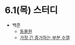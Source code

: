 # 6.1(목) 스터디

- 백준
  - [동물원](https://www.acmicpc.net/problem/1309)
  - [가장 긴 증가하는 부분 수열](https://www.acmicpc.net/problem/11053)
